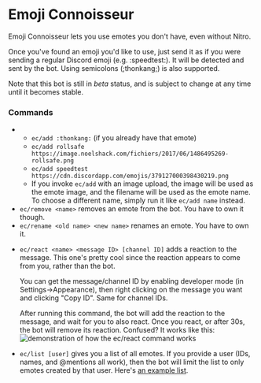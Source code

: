 # Emoji Connoisseur

Emoji Connoisseur lets you use emotes you don't have, even without Nitro.

Once you've found an emoji you'd like to use, just send it as if you were sending a regular Discord emoji (e.g. :speedtest:).
It will be detected and sent by the bot. Using semicolons (;thonkang;) is also supported.

Note that this bot is still in <em>beta</em> status, and is subject to change at any time until it becomes stable.

### Commands

<ul>
	<li><ul>
		<li><code>ec/add :thonkang:</code> (if you already have that emote)</li>
		<li><code>ec/add rollsafe https://image.noelshack.com/fichiers/2017/06/1486495269-rollsafe.png</code></li>
		<li><code>ec/add speedtest https://cdn.discordapp.com/emojis/379127000398430219.png</code></li>
		<li>If you invoke <code>ec/add</code> with an image upload, the image will be used as the emote image,
		and the filename will be used as the emote name. To choose a different name, simply run it like
		<code>ec/add name</code> instead.</li>
	</ul></li>
	<li><code>ec/remove &lt;name&gt;</code> removes an emote from the bot. You have to own it though.</li>
	<li><code>ec/rename &lt;old name&gt; &lt;new name&gt;</code> renames an emote. You have to own it.</li>
	<li>
		<p><code>ec/react &lt;name&gt; &lt;message ID&gt; [channel ID]</code> adds a reaction to the message.
		This one's pretty cool since the reaction appears to come from you, rather than the bot.
		<p>You can get the message/channel ID by enabling developer mode (in Settings→Appearance),
		then right clicking on the message you want and clicking "Copy ID". Same for channel IDs.
		<p>After running this command, the bot will add the reaction to the message, and wait for you to also react.
        Once you react, or after 30s, the bot will remove its reaction.
		Confused? It works like this:<br>
		<img src="https://ping-b1nzy.today/829b79.gif" alt="demonstration of how the ec/react command works"></p>
	</li>
	<li>
		<code>ec/list [user]</code> gives you a list of all emotes. If you provide a user (IDs, names, and @mentions all work),
		then the bot will limit the list to only emotes created by that user. Here's
		<a href="https://gist.github.com/anonymous/99199402d5cd5c111aa9896a49e3cf49">an example list</a>.
	</li>
</ul>
